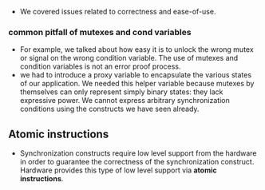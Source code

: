 - We covered issues related to correctness and ease-of-use. 
### common pitfall of mutexes and cond variables 
- For example, we talked about how easy it is to unlock the wrong mutex or signal on the wrong condition variable. The use of mutexes and condition variables is not an error proof process.
- we had to introduce a proxy variable to encapsulate the various states of our application. We needed this helper variable because mutexes by themselves can only represent simply binary states: they lack expressive power. We cannot express arbitrary synchronization conditions using the constructs we have seen already.

## Atomic instructions 
- Synchronization constructs require low level support from the hardware in order to guarantee the correctness of the synchronization construct. Hardware provides this type of low level support via **atomic instructions**.